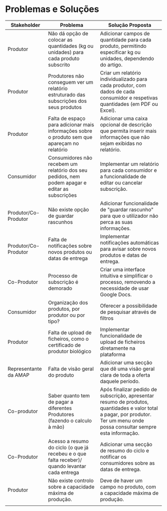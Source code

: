 # Problemas e Soluções

| Stakeholder | Problema | Solução Proposta                                                                                                                                                              |
| --- | --- |-------------------------------------------------------------------------------------------------------------------------------------------------------------------------------|
| Produtor | Não dá opção de colocar as quantidades (kg ou unidades) para cada produto subscrito | Adicionar campos de quantidade para cada produto, permitindo especificar kg ou unidades, dependendo do artigo.                                                                |
| Produtor | Produtores não conseguem ver um relatório estruturado das subscrições dos seus produtos | Criar um relatório individualizado para cada produtor, com dados de cada consumidor e respetivas quantidades (em PDF ou Excel).                                               |
| Produtor | Falta de espaço para adicionar mais informações sobre o produto sem que apareçam no relatório | Adicionar uma caixa opcional de descrição que permita inserir mais informações que não sejam exibidas no relatório.                                                           |
| Consumidor | Consumidores não recebem um relatório dos seu pedidos, nem podem apagar e editar as subscrições | Implementar um relatório para cada consumidor e a funcionalidade de editar ou cancelar subscrição.                                                                            |
| Produtor/Co-Produtor | Não existe opção de guardar rascunhos | Adicionar funcionalidade de "guardar rascunho" para que o utilizador não perca as suas informações.                                                                           |
| Produtor/Co-Produtor | Falta de notificações sobre novos produtos ou datas de entrega | Implementar notificações automáticas para avisar sobre novos produtos e datas de entrega.                                                                                     |
| Co-Produtor | Processo de subscrição é demorado | Criar uma interface intuitiva e simplificar o processo, removendo a necessidade de usar Google Docs.                                                                          |
| Consumidor | Organização dos produtos, por produtor ou por tipo? | Oferecer a possibilidade de pesquisar através de filtros                                                                                                                      |
| Produtor | Falta de upload de ficheiros, como o certificado de produtor biológico | Implementar funcionalidade de upload de ficheiros diretamente na plataforma                                                                                                   |
| Representante da AMAP | Falta de visão geral do produto | Adicionar uma secção que dê uma visão geral clara de toda a oferta daquele período.                                                                                           |
| Co-produtor | Saber quanto tem de pagar a diferentes Produtores (fazendo o calculo à mão) | Após finalizar pedido de subscrição, apresentar resumo de produtos, quantidades e valor total a pagar, por produtor. Ter um menu onde possa consultar sempre esta informação. |
| Co-Produtor | Acesso a resumo do ciclo (o que já recebeu e o que falta receber)/ quando levantar cada entrega | Adicionar uma secção de resumo do ciclo e notificar os consumidores sobre as datas de entrega.                                                                                |
| Produtor | Não existe controlo sobre a capacidade máxima de produção. | Deve de haver um campo no produto, com a capacidade máxima de produção.                                                                                                       |
|  |  |                                                                                                                                                                               |